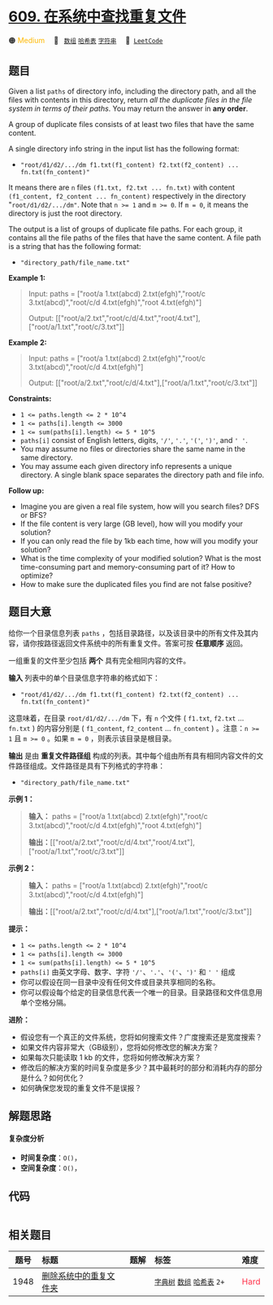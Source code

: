 # [609. 在系统中查找重复文件](https://leetcode.com/problems/find-duplicate-file-in-system)

🟠 <font color=#ffb800>Medium</font>&emsp; 🔖&ensp; [`数组`](/leetcode-js/outline/tag/array.md) [`哈希表`](/leetcode-js/outline/tag/hash-table.md) [`字符串`](/leetcode-js/outline/tag/string.md)&emsp; 🔗&ensp;[`LeetCode`](https://leetcode.com/problems/find-duplicate-file-in-system)

## 题目

Given a list `paths` of directory info, including the directory path, and all
the files with contents in this directory, return _all the duplicate files in
the file system in terms of their paths_. You may return the answer in **any
order**.

A group of duplicate files consists of at least two files that have the same
content.

A single directory info string in the input list has the following format:

  * `"root/d1/d2/.../dm f1.txt(f1_content) f2.txt(f2_content) ... fn.txt(fn_content)"`

It means there are `n` files `(f1.txt, f2.txt ... fn.txt)` with content
`(f1_content, f2_content ... fn_content)` respectively in the directory
"`root/d1/d2/.../dm"`. Note that `n >= 1` and `m >= 0`. If `m = 0`, it means
the directory is just the root directory.

The output is a list of groups of duplicate file paths. For each group, it
contains all the file paths of the files that have the same content. A file
path is a string that has the following format:

  * `"directory_path/file_name.txt"`



**Example 1:**

> Input: paths = ["root/a 1.txt(abcd) 2.txt(efgh)","root/c 3.txt(abcd)","root/c/d 4.txt(efgh)","root 4.txt(efgh)"]
> 
> Output: [["root/a/2.txt","root/c/d/4.txt","root/4.txt"],["root/a/1.txt","root/c/3.txt"]]

**Example 2:**

> Input: paths = ["root/a 1.txt(abcd) 2.txt(efgh)","root/c 3.txt(abcd)","root/c/d 4.txt(efgh)"]
> 
> Output: [["root/a/2.txt","root/c/d/4.txt"],["root/a/1.txt","root/c/3.txt"]]

**Constraints:**

  * `1 <= paths.length <= 2 * 10^4`
  * `1 <= paths[i].length <= 3000`
  * `1 <= sum(paths[i].length) <= 5 * 10^5`
  * `paths[i]` consist of English letters, digits, `'/'`, `'.'`, `'('`, `')'`, and `' '`.
  * You may assume no files or directories share the same name in the same directory.
  * You may assume each given directory info represents a unique directory. A single blank space separates the directory path and file info.



**Follow up:**

  * Imagine you are given a real file system, how will you search files? DFS or BFS?
  * If the file content is very large (GB level), how will you modify your solution?
  * If you can only read the file by 1kb each time, how will you modify your solution?
  * What is the time complexity of your modified solution? What is the most time-consuming part and memory-consuming part of it? How to optimize?
  * How to make sure the duplicated files you find are not false positive?


## 题目大意

给你一个目录信息列表 `paths` ，包括目录路径，以及该目录中的所有文件及其内容，请你按路径返回文件系统中的所有重复文件。答案可按 **任意顺序**
返回。

一组重复的文件至少包括 **两个** 具有完全相同内容的文件。

**输入** 列表中的单个目录信息字符串的格式如下：

  * `"root/d1/d2/.../dm f1.txt(f1_content) f2.txt(f2_content) ... fn.txt(fn_content)"`

这意味着，在目录 `root/d1/d2/.../dm` 下，有 `n` 个文件 ( `f1.txt`, `f2.txt` ... `fn.txt` )
的内容分别是 ( `f1_content`, `f2_content` ... `fn_content` ) 。注意：`n >= 1` 且 `m >= 0`
。如果 `m = 0` ，则表示该目录是根目录。

**输出** 是由 **重复文件路径组** 构成的列表。其中每个组由所有具有相同内容文件的文件路径组成。文件路径是具有下列格式的字符串：

  * `"directory_path/file_name.txt"`



**示例 1：**

> 
> 
> 
> 
> 
> **输入：** paths = ["root/a 1.txt(abcd) 2.txt(efgh)","root/c 3.txt(abcd)","root/c/d 4.txt(efgh)","root 4.txt(efgh)"]
> 
> **输出：**[["root/a/2.txt","root/c/d/4.txt","root/4.txt"],["root/a/1.txt","root/c/3.txt"]]
> 
> 

**示例 2：**

> 
> 
> 
> 
> 
> **输入：** paths = ["root/a 1.txt(abcd) 2.txt(efgh)","root/c 3.txt(abcd)","root/c/d 4.txt(efgh)"]
> 
> **输出：**[["root/a/2.txt","root/c/d/4.txt"],["root/a/1.txt","root/c/3.txt"]]
> 
> 



**提示：**

  * `1 <= paths.length <= 2 * 10^4`
  * `1 <= paths[i].length <= 3000`
  * `1 <= sum(paths[i].length) <= 5 * 10^5`
  * `paths[i]` 由英文字母、数字、字符 `'/'`、`'.'`、`'('`、`')'` 和 `' '` 组成
  * 你可以假设在同一目录中没有任何文件或目录共享相同的名称。
  * 你可以假设每个给定的目录信息代表一个唯一的目录。目录路径和文件信息用单个空格分隔。



**进阶：**

  * 假设您有一个真正的文件系统，您将如何搜索文件？广度搜索还是宽度搜索？
  * 如果文件内容非常大（GB级别），您将如何修改您的解决方案？
  * 如果每次只能读取 1 kb 的文件，您将如何修改解决方案？
  * 修改后的解决方案的时间复杂度是多少？其中最耗时的部分和消耗内存的部分是什么？如何优化？
  * 如何确保您发现的重复文件不是误报？


## 解题思路

#### 复杂度分析

- **时间复杂度**：`O()`，
- **空间复杂度**：`O()`，

## 代码

```javascript

```

## 相关题目

<!-- prettier-ignore -->
| 题号 | 标题 | 题解 | 标签 | 难度 |
| :------: | :------ | :------: | :------ | :------ |
| 1948 | [删除系统中的重复文件夹](https://leetcode.com/problems/delete-duplicate-folders-in-system) |  |  [`字典树`](/leetcode-js/outline/tag/trie.md) [`数组`](/leetcode-js/outline/tag/array.md) [`哈希表`](/leetcode-js/outline/tag/hash-table.md) `2+` | <font color=#ff334b>Hard</font> |

<style>
.blue {
    background-color: #096dd9;
    padding: 0.25rem 0.5rem;
    margin: 0;
    font-size: 0.85em;
    border-radius: 3px;
    color: white;
    font-weight: 500;
}
table th:first-of-type { width: 10%; }
table th:nth-of-type(2) { width: 35%; }
table th:nth-of-type(3) { width: 10%; }
table th:nth-of-type(4) { width: 35%; }
table th:nth-of-type(5) { width: 10%; }
</style>
